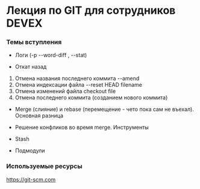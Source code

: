 # Лекция по GIT для сотрудников DEVEX #

### Темы вступления ###

* Логи  (-p --word-diff , --stat)
 
* Откат назад 
1. Отмена названия последнего коммита --amend
2. Отмена индексации файла --reset HEAD filename
3. Отмена изменений файла checkout file
4. Отмена последнего коммита (созданием нового коммита)

* Merge (слияние) и rebase (перемещение - чето пока сам не въехал). Основная разница

* Решение конфликов во время merge. Инструменты

* Stash

* Подмодули


### Используемые ресурсы ###

<https://git-scm.com>
